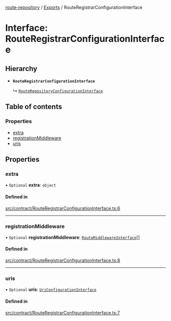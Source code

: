 [route-repository](../README.md) / [Exports](../modules.md) / RouteRegistrarConfigurationInterface

# Interface: RouteRegistrarConfigurationInterface

## Hierarchy

- **`RouteRegistrarConfigurationInterface`**

  ↳ [`RouteRepositoryConfigurationInterface`](RouteRepositoryConfigurationInterface.md)

## Table of contents

### Properties

- [extra](RouteRegistrarConfigurationInterface.md#extra)
- [registrationMiddleware](RouteRegistrarConfigurationInterface.md#registrationmiddleware)
- [uris](RouteRegistrarConfigurationInterface.md#uris)

## Properties

### extra

• `Optional` **extra**: `object`

#### Defined in

[src/contract/RouteRegistrarConfigurationInterface.ts:6](https://github.com/nonetallt/front-to-back-router/blob/f030813/src/contract/RouteRegistrarConfigurationInterface.ts#L6)

___

### registrationMiddleware

• `Optional` **registrationMiddleware**: [`RouteMiddlewareInterface`](RouteMiddlewareInterface.md)[]

#### Defined in

[src/contract/RouteRegistrarConfigurationInterface.ts:8](https://github.com/nonetallt/front-to-back-router/blob/f030813/src/contract/RouteRegistrarConfigurationInterface.ts#L8)

___

### uris

• `Optional` **uris**: [`UriConfigurationInterface`](UriConfigurationInterface.md)

#### Defined in

[src/contract/RouteRegistrarConfigurationInterface.ts:7](https://github.com/nonetallt/front-to-back-router/blob/f030813/src/contract/RouteRegistrarConfigurationInterface.ts#L7)
